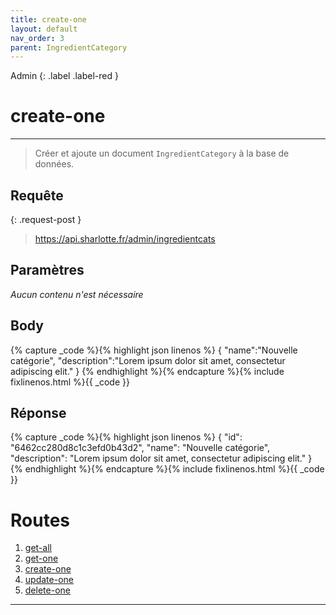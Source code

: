 ```yaml
---
title: create-one
layout: default
nav_order: 3
parent: IngredientCategory
---
```


Admin
{: .label .label-red }

<!-- DÉBUT DE LA ROUTE -->
# create-one
----

> Créer et ajoute un document `IngredientCategory` à la base de données.

## Requête

{: .request-post }
> https://api.sharlotte.fr/admin/ingredientcats

## Paramètres
*Aucun contenu n'est nécessaire*

## Body
{% capture _code %}{% highlight json linenos %}
{
    "name":"Nouvelle catégorie",
    "description":"Lorem ipsum dolor sit amet, consectetur adipiscing elit."
}
{% endhighlight %}{% endcapture %}{% include fixlinenos.html %}{{ _code }}

## Réponse
{% capture _code %}{% highlight json linenos %}
{
    "id": "6462cc280d8c1c3efd0b43d2",
    "name": "Nouvelle catégorie",
    "description": "Lorem ipsum dolor sit amet, consectetur adipiscing elit."
}
{% endhighlight %}{% endcapture %}{% include fixlinenos.html %}{{ _code }}
<!-- FIN DE LA ROUTE -->

# Routes

1. [get-all]
1. [get-one]
1. [create-one]
1. [update-one]
1. [delete-one]

----

[Ingredient]: ingredient.html
[get-all]: #get-all
[get-one]: #get-one
[create-one]: #create-one
[update-one]: #update-one
[delete-one]: #delete-one